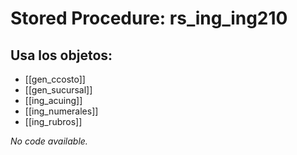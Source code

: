 # Stored Procedure: rs_ing_ing210

## Usa los objetos:
- [[gen_ccosto]]
- [[gen_sucursal]]
- [[ing_acuing]]
- [[ing_numerales]]
- [[ing_rubros]]

*No code available.*
